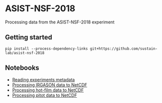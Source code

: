 # ASIST-NSF-2018

Processing data from the ASIST-NSF-2018 experiment

## Getting started

```
pip install --process-dependency-links git+https://github.com/sustain-lab/asist-nsf-2018
```

## Notebooks

* [Reading experiments metadata](https://github.com/sustain-lab/asist-nsf-2018/blob/master/notebooks/reading-experiment-metadata.ipynb)
* [Processing IRGASON data to NetCDF](https://github.com/sustain-lab/asist-nsf-2018/blob/master/notebooks/processing-irgason-L1-to-L2.ipynb)
* [Processing hot-film data to NetCDF](https://github.com/sustain-lab/asist-nsf-2018/blob/master/notebooks/processing-hotfilm-L1-to-L2.ipynb)
* [Processing pitot data to NetCDF](https://github.com/sustain-lab/asist-nsf-2018/blob/master/notebooks/processing-pitot-L1-to-L2.ipynb)
